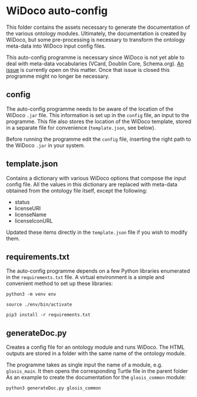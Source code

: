 WiDoco auto-config
==================

This folder contains the assets necessary to generate the documentation of the
various ontology modules. Ultimately, the documentation is created by WiDoco,
but some pre-processing is necessary to transform the ontology meta-data into
WiDoco input config files.

This auto-config programme is necessary since WiDoco is not yet able to deal
with meta-data vocabularies (VCard, Doublin Core, Schema.org). [An issue](https://github.com/dgarijo/Widoco/issues/285) 
is currently open on this matter. Once that issue is closed this programme might no
longer be necessary. 

config
------

The auto-config programme needs to be aware of the location of the WiDoco `.jar`
file. This information is set up in the `config` file, an input to the programme.
This file also stores the location of the WiDoco template, stored in a separate
file for convenience (`template.json`, see below). 

Before running the programme edit the `config` file, inserting the right path to the
WiDoco `.jar` in your system. 


template.json
-------------

Contains a dictionary with various WiDoco options that compose the input config
file. All the values in this dictionary are replaced with meta-data obtained from the
ontology file itself, except the following:
- status
- licenseURI
- licenseName
- licenseIconURL

Updated these items directly in the `template.json` file if you wish to modify them.

requirements.txt
----------------

The auto-config programme depends on a few Python libraries enumerated in the
`requirements.txt` file. A virtual environment is a simple and convenient method
to set up these libraries:

```
python3 -m venv env

source ./env/bin/activate

pip3 install -r requirements.txt
```

generateDoc.py
--------------

Creates a config file for an ontology module and runs WiDoco. The HTML outputs
are stored in a folder with the same name of the ontology module.

The programme takes as single input the name of a module, e.g. `glosis_main`. It
then opens the corresponding Turtle file in the parent folder As an example to
create the documentation for the `glosis_common` module:

```
python3 generateDoc.py glosis_common
```

